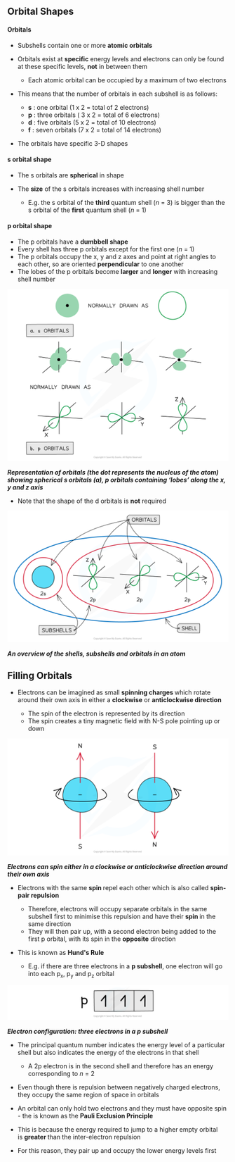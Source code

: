 Orbital Shapes
--------------

#### Orbitals

* Subshells contain one or more <b>atomic orbitals</b>
* Orbitals exist at <b>specific</b> energy levels and electrons can only be found at these specific levels, <b>not</b> in between them

  + Each atomic orbital can be occupied by a maximum of two electrons
* This means that the number of orbitals in each subshell is as follows:

  + <b>s</b> : one orbital (1 x 2 = total of 2 electrons)
  + <b>p</b> : three orbitals ( 3 x 2 = total of 6 electrons)
  + <b>d</b> : five orbitals (5 x 2 = total of 10 electrons)
  + <b>f</b> : seven orbitals (7 x 2 = total of 14 electrons)
* The orbitals have specific 3-D shapes

#### s orbital shape

* The s orbitals are <b>spherical</b> in shape
* The <b>size</b> of the s orbitals increases with increasing shell number

  + E.g. the s orbital of the <b>third </b>quantum shell (<i>n</i> = 3) is bigger than the s orbital of the <b>first</b> quantum shell (<i>n</i> = 1)

#### p orbital shape

* The p orbitals have a <b>dumbbell shape</b>
* Every shell has three p orbitals except for the first one (<i>n</i> = 1)
* The p orbitals occupy the x, y and z axes and point at right angles to each other, so are oriented <b>perpendicular</b> to one another
* The lobes of the p orbitals become <b>larger</b> and <b>longer</b> with increasing shell number

![Atomic Structure Orbitals, downloadable AS & A Level Chemistry revision notes](1.1-Atomic-Structure-Orbitals.png)

<i><b>Representation of orbitals (the dot represents the nucleus of the atom) showing spherical s orbitals (a), p orbitals containing ‘lobes’ along the x, y and z axis</b></i>

* Note that the shape of the d orbitals is <b>not</b> required

![Atomic Structure Summary, downloadable AS & A Level Chemistry revision notes](1.1-Atomic-Structure-Summary.png)

<i><b>An overview of the shells, subshells and orbitals in an atom</b></i>

Filling Orbitals
----------------

* Electrons can be imagined as small <b>spinning charges </b>which rotate around their own axis in either a <b>clockwise</b> or <b>anticlockwise direction</b>

  + The spin of the electron is represented by its direction
  + The spin creates a tiny magnetic field with N-S pole pointing up or down

![Atomic Structure Electron Spin, downloadable AS & A Level Chemistry revision notes](1.1-Atomic-Structure-Electron-Spin.png)

<i><b>Electrons can spin either in a clockwise or anticlockwise direction around their own axis</b></i>

* Electrons with the same <b>spin </b>repel each other which is also called <b>spin-pair repulsion</b>

  + Therefore, electrons will occupy separate orbitals in the same subshell first to minimise this repulsion and have their <b>spin </b>in the same direction
  + They will then pair up, with a second electron being added to the first p orbital, with its spin in the <b>opposite</b> direction
* This is known as <b>Hund's Rule</b>

  + E.g. if there are three electrons in a <b>p subshell</b>, one electron will go into each p<sub>x</sub>, p<sub>y</sub> and p<sub>z</sub> orbital

![Atomic Structure Electron Configuration 1, downloadable AS & A Level Chemistry revision notes](1.1-Atomic-Structure-Electron-Configuration-1.png)

<i><b>Electron configuration: three electrons in a p subshell</b></i>

* The principal quantum number indicates the energy level of a particular shell but also indicates the energy of the electrons in that shell

  + A 2p electron is in the second shell and therefore has an energy corresponding to <i>n </i>= 2
* Even though there is repulsion between negatively charged electrons, they occupy the same region of space in orbitals
* An orbital can only hold two electrons and they must have opposite spin - the is known as the <b>Pauli Exclusion Principle</b>
* This is because the energy required to jump to a higher<b> </b>empty orbital is <b>greater </b>than the inter-electron repulsion
* For this reason, they pair up and occupy the lower energy levels first